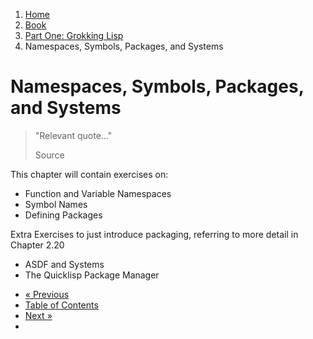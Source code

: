 <ol class="breadcrumb">
  <li><a href="/">Home</a></li>
  <li><a href="/book/">Book</a></li>
  <li><a href="/book/1-0-0-overview/">Part One: Grokking Lisp</a></li>
  <li class="active">Namespaces, Symbols, Packages, and Systems</li>
</ol>

# Namespaces, Symbols, Packages, and Systems

> "Relevant quote..."
> <footer>Source</footer>

This chapter will contain exercises on:

* Function and Variable Namespaces
* Symbol Names
* Defining Packages

Extra Exercises to just introduce packaging, referring to more detail in Chapter 2.20

* ASDF and Systems
* The Quicklisp Package Manager

<ul class="pager">
  <li class="previous"><a href="/book/1-11-0-text-adventure/">&laquo; Previous</a></li>
  <li><a href="/book/">Table of Contents</a></li>
  <li class="next"><a href="/book/1-13-0-simple-web-app/">Next &raquo;</a><li>
</ul>
